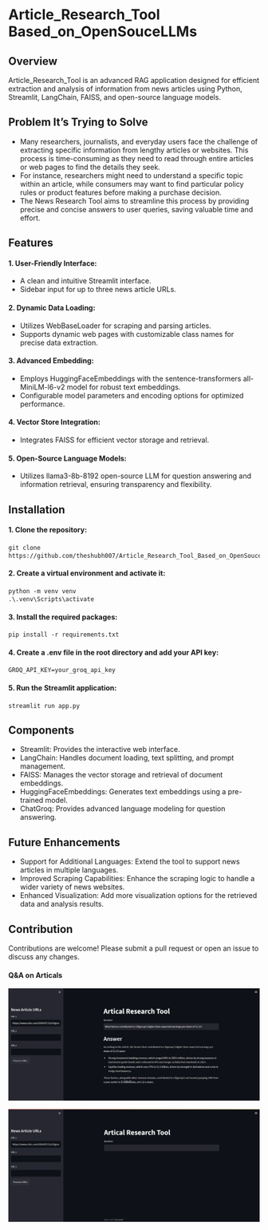 
# Article_Research_Tool Based_on_OpenSouceLLMs


## Overview
Article_Research_Tool is an advanced RAG application designed for efficient extraction and analysis of information from news articles using Python, Streamlit, LangChain, FAISS, and open-source language models.


## Problem It’s Trying to Solve

 - Many researchers, journalists, and everyday users face the challenge of extracting specific information from lengthy articles or websites. This process is time-consuming as they need to read through entire articles or web pages to find the details they seek. 
 - For instance, researchers might need to understand a specific topic within an article, while consumers may want to find particular policy rules or product features before making a purchase decision. 
 - The News Research Tool aims to streamline this process by providing precise and concise answers to user queries, saving valuable time and effort.




## Features

#### 1. User-Friendly Interface:
- A clean and intuitive Streamlit interface.
- Sidebar input for up to three news article URLs.

#### 2. Dynamic Data Loading:
- Utilizes WebBaseLoader for scraping and parsing articles.
- Supports dynamic web pages with customizable class names for precise data extraction.

#### 3. Advanced Embedding:
- Employs HuggingFaceEmbeddings with the sentence-transformers all-MiniLM-l6-v2 model for robust text embeddings.
- Configurable model parameters and encoding options for optimized performance.

#### 4. Vector Store Integration:
- Integrates FAISS for efficient vector storage and retrieval.

#### 5. Open-Source Language Models:
- Utilizes llama3-8b-8192 open-source LLM for question answering and information retrieval, ensuring transparency and flexibility.

## Installation

#### 1. Clone the repository:

```
git clone https://github.com/theshubh007/Article_Research_Tool_Based_on_OpenSouceLLMs.git
```

#### 2. Create a virtual environment and activate it:

```
python -m venv venv
.\.venv\Scripts\activate
```

#### 3. Install the required packages:

```
pip install -r requirements.txt
```

#### 4. Create a .env file in the root directory and add your API key:

```
GROQ_API_KEY=your_groq_api_key

```

#### 5. Run the Streamlit application:

```
streamlit run app.py

```







## Components

- Streamlit: Provides the interactive web interface.
- LangChain: Handles document loading, text splitting, and prompt management.
- FAISS: Manages the vector storage and retrieval of document embeddings.
- HuggingFaceEmbeddings: Generates text embeddings using a pre-trained model.
- ChatGroq: Provides advanced language modeling for question answering.

## Future Enhancements
- Support for Additional Languages: Extend the tool to support news articles in multiple languages.
- Improved Scraping Capabilities: Enhance the scraping logic to handle a wider variety of news websites.
- Enhanced Visualization: Add more visualization options for the retrieved data and analysis results.

## Contribution
Contributions are welcome! Please submit a pull request or open an issue to discuss any changes.

#### Q&A on Articals
![Alt text](DemoPhotos/pic2.png)

![Alt text](DemoPhotos/pic1.png)


